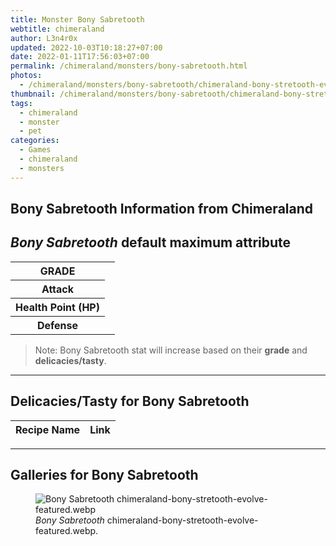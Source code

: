 ```yaml
---
title: Monster Bony Sabretooth
webtitle: chimeraland
author: L3n4r0x
updated: 2022-10-03T10:18:27+07:00
date: 2022-01-11T17:56:03+07:00
permalink: /chimeraland/monsters/bony-sabretooth.html
photos:
  - /chimeraland/monsters/bony-sabretooth/chimeraland-bony-stretooth-evolve-featured.webp
thumbnail: /chimeraland/monsters/bony-sabretooth/chimeraland-bony-stretooth-evolve-featured.webp
tags:
  - chimeraland
  - monster
  - pet
categories:
  - Games
  - chimeraland
  - monsters
---
```


<link
  rel="stylesheet"
  href="https://rawcdn.githack.com/dimaslanjaka/Web-Manajemen/870a349/css/bootstrap-5-3-0-alpha3-wrapper.css"
/>
<section id="bootstrap-wrapper">
  <div data-bs-theme="dark">
    <h2>Bony Sabretooth Information from Chimeraland</h2>
    <h2 id="attribute"><i>Bony Sabretooth</i> default maximum attribute</h2>
    <div class="row">
      <div class="col mb-2">
        <div class="card">
          <div class="card-body">
            <table>
              <tr>
                <th>GRADE</th>
                <td><br /></td>
              </tr>
              <tr>
                <th>Attack</th>
                <td></td>
              </tr>
              <tr>
                <th>Health Point (HP)</th>
                <td></td>
              </tr>
              <tr>
                <th>Defense</th>
                <td></td>
              </tr>
            </table>
          </div>
        </div>
      </div>
    </div>
    <blockquote>
      Note: Bony Sabretooth stat will increase based on their <b>grade</b> and
      <b>delicacies/tasty</b>.
    </blockquote>
    <hr />
    <h2 id="delicacies">Delicacies/Tasty for Bony Sabretooth</h2>
    <div class="card">
      <div class="card-body">
        <div class="table-responsive">
          <table class="table table-striped">
            <thead>
              <tr>
                <th>Recipe Name</th>
                <th>Link</th>
              </tr>
            </thead>
            <tbody></tbody>
          </table>
        </div>
      </div>
    </div>
    <hr />
    <div id="gallery">
      <h2>Galleries for Bony Sabretooth</h2>
      <div class="row">
        <div class="col-lg-6 col-12">
          <figure>
            <img
              src="https://www.webmanajemen.com/chimeraland/monsters/bony-sabretooth/chimeraland-bony-stretooth-evolve-featured.webp"
              alt="Bony Sabretooth chimeraland-bony-stretooth-evolve-featured.webp"
            />
            <figcaption>
              <i>Bony Sabretooth</i>
              chimeraland-bony-stretooth-evolve-featured.webp.
            </figcaption>
          </figure>
        </div>
      </div>
    </div>
  </div>
</section>